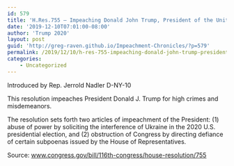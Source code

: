 ```yaml
---
id: 579
title: 'H.Res.755 — Impeaching Donald John Trump, President of the United States, for high crimes and misdemeanors'
date: '2019-12-10T07:01:00-08:00'
author: 'Trump 2020'
layout: post
guid: 'http://greg-raven.github.io/Impeachment-Chronicles/?p=579'
permalink: /2019/12/10/h-res-755-impeaching-donald-john-trump-president-of-the-united-states-for-high-crimes-and-misdemeanors/
categories:
    - Uncategorized
---
```


Introduced by Rep. Jerrold Nadler D-NY-10

This resolution impeaches President Donald J. Trump for high crimes and misdemeanors.

The resolution sets forth two articles of impeachment of the President: (1) abuse of power by soliciting the interference of Ukraine in the 2020 U.S. presidential election, and (2) obstruction of Congress by directing defiance of certain subpoenas issued by the House of Representatives.

Source: www.congress.gov/bill/116th-congress/house-resolution/755
